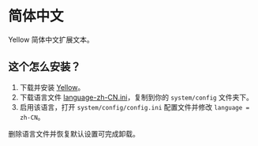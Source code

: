 简体中文
======
Yellow 简体中文扩展文本。

这个怎么安装？
-----------
1. 下载并安装 [Yellow](https://github.com/datenstrom/yellow/)。  
2. 下载语言文件 [language-zh-CN.ini](language-zh-CN.ini?raw=true)，复制到你的 `system/config` 文件夹下。  
3. 启用该语言，打开 `system/config/config.ini` 配置文件并修改 `language = zh-CN`。

删除语言文件并恢复默认设置可完成卸载。
